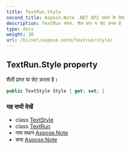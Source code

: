 ```yaml
---
title: TextRun.Style
second_title: Aspose.Note .NET API संदर्भ के लिए
description: TextRun संपत्त. शैल प्रप्त य सेट करत है
type: docs
weight: 30
url: /hi/net/aspose.note/textrun/style/
---
```

## TextRun.Style property

शैली प्राप्त या सेट करता है।

```csharp
public TextStyle Style { get; set; }
```

### यह सभी देखें

* class [TextStyle](../../textstyle/)
* class [TextRun](../)
* नाम स्थान [Aspose.Note](../../textrun/)
* सभा [Aspose.Note](../../../)


